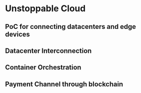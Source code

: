# Unstoppable Cloud

## PoC for connecting datacenters and edge devices

## Datacenter Interconnection

## Container Orchestration

## Payment Channel through blockchain


